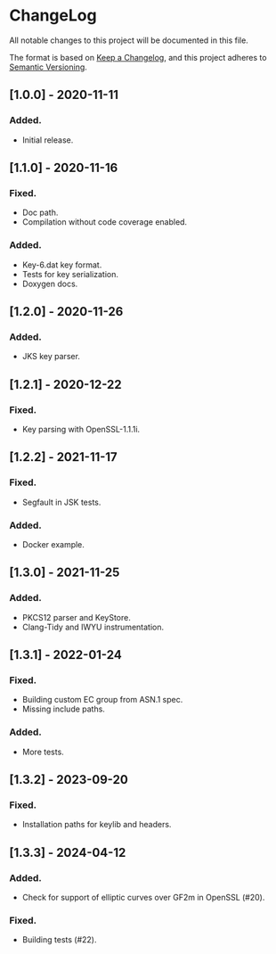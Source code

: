 # ChangeLog
All notable changes to this project will be documented in this file.

The format is based on [Keep a Changelog](https://keepachangelog.com/en/1.0.0/),
and this project adheres to [Semantic Versioning](https://semver.org/spec/v2.0.0.html).

## [1.0.0] - 2020-11-11
### Added.
 - Initial release.

## [1.1.0] - 2020-11-16
### Fixed.
 - Doc path.
 - Compilation without code coverage enabled.

### Added.
 - Key-6.dat key format.
 - Tests for key serialization.
 - Doxygen docs.

## [1.2.0] - 2020-11-26
### Added.
 - JKS key parser.

## [1.2.1] - 2020-12-22
### Fixed.
 - Key parsing with OpenSSL-1.1.1i.

## [1.2.2] - 2021-11-17
### Fixed.
 - Segfault in JSK tests.

### Added.
 - Docker example.

## [1.3.0] - 2021-11-25
### Added.
 - PKCS12 parser and KeyStore.
 - Clang-Tidy and IWYU instrumentation.

## [1.3.1] - 2022-01-24
### Fixed.
 - Building custom EC group from ASN.1 spec.
 - Missing include paths.

### Added.
 - More tests.

## [1.3.2] - 2023-09-20
### Fixed.
 - Installation paths for keylib and headers.

## [1.3.3] - 2024-04-12
### Added.
 - Check for support of elliptic curves over GF2m in OpenSSL (#20).

### Fixed.
 - Building tests (#22).
